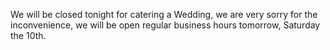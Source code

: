 We will be closed tonight for catering a Wedding, we are very sorry for the inconvenience, we will be open regular business hours tomorrow, Saturday the 10th.